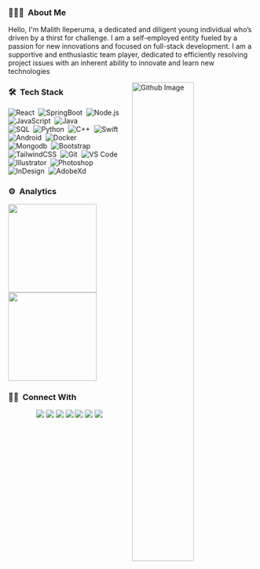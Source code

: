 ### 👨🏻‍💻 &nbsp;About Me

Hello, I'm Malith Ileperuma, a dedicated and diligent young individual who’s driven by a thirst for challenge. I am a self-employed entity fueled by a passion for new innovations and focused on full-stack development. I am a supportive and enthusiastic team player, dedicated to efficiently resolving project issues with an inherent ability to innovate and learn new technologies

<img width="50%" align="right" alt="Github Image" src="https://raw.githubusercontent.com/onimur/.github/master/.resources/git-header.svg" />

### 🛠 &nbsp;Tech Stack

![React](https://img.shields.io/badge/-React-05122A?style=flat&logo=react)&nbsp;
![SpringBoot](https://img.shields.io/badge/-SpringBoot-05122A?style=flat&logo=spring)&nbsp;
![Node.js](https://img.shields.io/badge/-Node.js-05122A?style=flat&logo=node.js)&nbsp;
![JavaScript](https://img.shields.io/badge/-JavaScript-05122A?style=flat&logo=javascript)&nbsp;
![Java](https://img.shields.io/badge/-Java-05122A?style=flat&logo=Java)\
![SQL](https://img.shields.io/badge/-SQL-05122A?style=flat&logo=mysql)&nbsp;
![Python](https://img.shields.io/badge/-Python-05122A?style=flat&logo=python)&nbsp;
![C++](https://img.shields.io/badge/-C++-05122A?style=flat&logo=C%2B%2B&logoColor=00599C)&nbsp;
![Swift](https://img.shields.io/badge/-Swift-05122A?style=flat&logo=Swift)&nbsp;
![Android](https://img.shields.io/badge/-Android-05122A?style=flat&logo=Android)&nbsp;
![Docker](https://img.shields.io/badge/-Docker-05122A?style=flat&logo=Docker&logoColor=00599C)\
![Mongodb](https://img.shields.io/badge/-Mongodb-05122A?style=flat&logo=Mongodb)&nbsp;
![Bootstrap](https://img.shields.io/badge/-Bootstrap-05122A?style=flat&logo=bootstrap&logoColor=563D7C)&nbsp;
![TailwindCSS](https://img.shields.io/badge/-Tailwindcss-05122A?style=flat&logo=tailwindcss)&nbsp;
![Git](https://img.shields.io/badge/-Git-05122A?style=flat&logo=git)&nbsp;
![VS Code](https://img.shields.io/badge/-VS%20Code-05122A?style=flat&logo=visual-studio-code&logoColor=007ACC)\
![Illustrator](https://img.shields.io/badge/-Illustrator-05122A?style=flat&logo=adobe-illustrator)&nbsp;
![Photoshop](https://img.shields.io/badge/-Photoshop-05122A?style=flat&logo=adobe-photoshop)&nbsp;
![InDesign](https://img.shields.io/badge/-InDesign-05122A?style=flat&logo=adobe-indesign)&nbsp;
![AdobeXd](https://img.shields.io/badge/-AdobeXd-05122A?style=flat&logo=adobe-xd)&nbsp;

### ⚙️ &nbsp;Analytics


<a href="https://github.com/AVS1508">
  <img height="180em" src="https://github-readme-stats-eight-theta.vercel.app/api?username=Malith97&show_icons=true&title_color=fff&icon_color=79ff97&text_color=9f9f9f&bg_color=151515&hide_border=true"/>
  <img height="180em" src="https://github-readme-stats-eight-theta.vercel.app/api/top-langs/?username=Malith97&layout=compact&langs_count=8&show_icons=true&title_color=fff&icon_color=79ff97&text_color=9f9f9f&bg_color=151515&hide_border=true"/>
</a>

### 🤝🏻 &nbsp;Connect With

<p align="center">
<a href="https://www.linkedin.com/in/malith-ileperuma-8a6a97167/"><img src="https://img.shields.io/badge/-Linkedin-05122A?style=flat&logo=Linkedin"/></a>
<a href="https://stackoverflow.com/users/10895727/malith-ileperuma"><img src="https://img.shields.io/badge/-Stackoverflow-05122A?style=flat&logo=Stackoverflow"/></a>
<a href="mailto:mileperuma@gmail.com"><img src="https://img.shields.io/badge/-Gmail-05122A?style=flat&logo=Gmail"/></a>
<a href="https://instagram.com/malith_z"><img src="https://img.shields.io/badge/-Instagram-05122A?style=flat&logo=Instagram"/></a>
  <a href="https://www.youtube.com/channel/UCjAoKd1cftOE1I0JYSXFjmQ"><img src="https://img.shields.io/badge/-Youtube-05122A?style=flat&logo=youtube"/></a>
<a href="https://facebook.com/mileperuma"><img src="https://img.shields.io/badge/-Facebook-05122A?style=flat&logo=facebook"/></a>
<a href="https://www.dribbble.com/Malith97"><img src="https://img.shields.io/badge/-Dribble-05122A?style=flat&logo=Dribbble"/></a>
</p>
